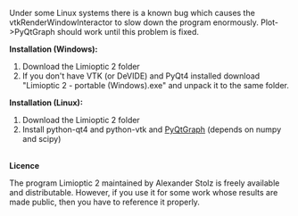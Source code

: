 Under some Linux systems there is a known bug which causes the vtkRenderWindowInteractor to slow down the program enormously. Plot->PyQtGraph should work until this problem is fixed.


<b>Installation (Windows):</b>

1. Download the Limioptic 2 folder
2. If you don't have VTK (or DeVIDE) and PyQt4 installed download "Limioptic 2 - portable (Windows).exe" and unpack it to the same folder.


<b>Installation (Linux):</b>

1. Download the Limioptic 2 folder
2. Install python-qt4 and python-vtk and <a href="http://www.pyqtgraph.org/">PyQtGraph</a> (depends on numpy and scipy)

<br>
<b>Licence</b>

The program Limioptic 2 maintained by Alexander Stolz is freely available and distributable. However, if you use it for some work whose results are made public, then you have to reference it properly.
